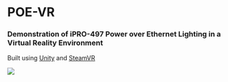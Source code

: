 # POE-VR

### Demonstration of iPRO-497 Power over Ethernet Lighting in a Virtual Reality Environment

Built using [Unity](https://unity.com/) and [SteamVR](https://assetstore.unity.com/packages/tools/integration/steamvr-plugin-32647)

![](POESystemDemonstration.gif)

<!--![](buttonPress.gif)-->

<!--![](lookaround.gif)-->
